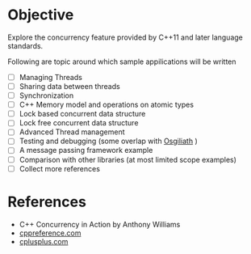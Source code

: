 # Objective
Explore the concurrency feature provided by C++11 and later language standards. 

Following are topic around which sample appilications will be written
 
- [ ] Managing Threads
- [ ] Sharing data between threads
- [ ] Synchronization
- [ ] C++ Memory model and operations on atomic types
- [ ] Lock based concurrent data structure
- [ ] Lock free concurrent data structure
- [ ] Advanced Thread management
- [ ] Testing and debugging (some overlap with [Osgiliath](https://github.com/phoenix1584/Osgiliath) )
- [ ] A message passing framework example
- [ ] Comparison with other libraries (at most limited scope examples)
- [ ] Collect more references

# References

* C++ Concurrency in Action by Anthony Williams
* [cppreference.com](https://en.cppreference.com/w/)
* [cplusplus.com](http://www.cplusplus.com/reference/)


